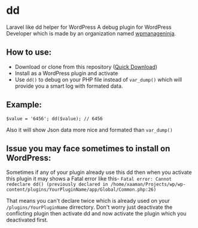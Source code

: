 # dd
Laravel like dd helper for WordPress
A debug plugin for WordPress Developer which is made by an organization named <a href="www.wpmanageninja.com">wpmanageninja</a>.

## How to use:
* Download or clone from this repository (<a href="https://github.com/hasanuzzamanbe/dd/archive/master.zip">Quick Download</a>)
* Install as a WordPress plugin and activate
* Use `dd()` to debug on your PHP file instead of `var_dump()` which will provide you a smart log with formated data.

## Example:

`$value = '6456';
 dd($value); // 6456`
 
 Also it will show Json data more nice and formated than `var_dump()`
 
 ## Issue you may face sometimes to install on WordPress:
 
 Sometimes if any of your plugin already use this dd then when you activate this plugin it may shows a Fatal error like this-
 `Fatal error: Cannot redeclare dd() (previously declared in /home/xaaman/Projects/wp/wp-content/plugins/YourPluginName/app/Global/Common.php:26)`
 
 That means you can't declare twice which is already used on your `/plugins/YourPluginName` dirrectory.
 Don't worry just deactivate the conflicting plugin then activate dd and now activate the plugin which you deactivated first.
 
 
 
